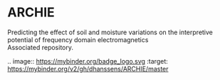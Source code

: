 # ARCHIE
Predicting the effect of soil and moisture variations on the interpretive potential of frequency domain electromagnetics  
Associated repository.

.. image:: https://mybinder.org/badge_logo.svg
 :target: https://mybinder.org/v2/gh/dhanssens/ARCHIE/master
